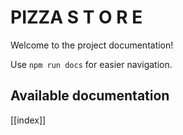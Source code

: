 # PIZZA S T O R E

Welcome to the project documentation!

Use `npm run docs` for easier navigation.

## Available documentation

[[index]]
